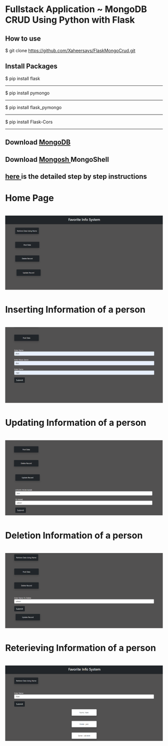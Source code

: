 <h1>Fullstack Application ~ MongoDB CRUD Using Python with Flask</h1>
<h2>How to use</h2>

$ git clone https://github.com/Xaheersays/FlaskMongoCrud.git

<h2>Install Packages</h2>
$ pip install flask
<hr>
$ pip install pymongo
<hr>
$ pip install flask_pymongo
<hr>
$ pip install Flask-Cors
<hr>

<h2>Download <a href="https://www.mongodb.com/try/download/community">MongoDB</a></h2>
<h2>Download <a href="https://www.mongodb.com/try/download/shell">Mongosh </a>MongoShell</h2>
<h2><a href="https://www.mongodb.com/docs/manual/installation/">here </a> is the detailed step by step instructions</h2>

<h1>Home Page<h1>   
<img src="snaps\HomePage.png">
<h1>Inserting Information of a person<h1>   
<img src="snaps\postData.png">
<h1>Updating Information of a person<h1>   
<img src="snaps\UpdateData.png">
<h1>Deletion Information of a person<h1>   
<img src="snaps\DeleteRecord.png">
<h1> Reterieving Information of a person<h1>
<img src="snaps\Retriev data.png">